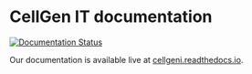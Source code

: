 # CellGen IT documentation

[![Documentation Status](https://readthedocs.org/projects/cellgeni/badge/?version=latest)](https://cellgeni.readthedocs.io/en/latest/?badge=latest)

Our documentation is available live at [cellgeni.readthedocs.io](cellgeni.readthedocs.io).

